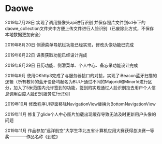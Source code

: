 # Daowe
2019年7月28日  实现了调用摄像头api进行识别 并保存照片文件到sd卡下的daowe_collection文件夹中方便上传文件进行人脸识别（已废除此方式，不保存本地数据更加安全）

2019年8月20日  侧滑菜单导航栏功能已经实现，修改头像功能已完成

2019年8月22日  课表获取功能已经设计完成

2019年8月29日  日历功能、侧滑菜单、个人中心、备忘录功能设计完成 

2019年9月      使用OKhttp3完成了与服务器接口的对接，实现了iBeacon蓝牙扫描的逻辑（所有教师的蓝牙设备均起名为BUU-通过不同的Majorid和MinorId进行区分，加入了5米范围内允许签到的功能，签到的实现通过人脸识别拉去用户个人信息调用百度人脸识别服务进行识别）


2019年10月     修改程序UI界面移除NavigationView替换为BottomNavigationView


2019年11月     修复了glide个人中心图片加载出现缓存导致无法及时更新用户头像的问题


2019年11月     作品参加“远洋航空”大学生华北五省计算机应用大赛获得总决赛一等奖————作品名称《到位》
